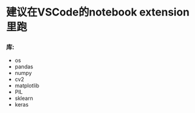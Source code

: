 # 建议在VSCode的notebook extension里跑

### 库:
* os
* pandas
* numpy
* cv2
* matplotlib
* PIL
* sklearn
* keras
